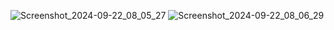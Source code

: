 

![Screenshot_2024-09-22_08_05_27](https://github.com/user-attachments/assets/d287b121-b78e-494f-9611-21c418fcf166)
![Screenshot_2024-09-22_08_06_29](https://github.com/user-attachments/assets/5cbb05f5-8646-4355-8471-204bfbad2b4d)

